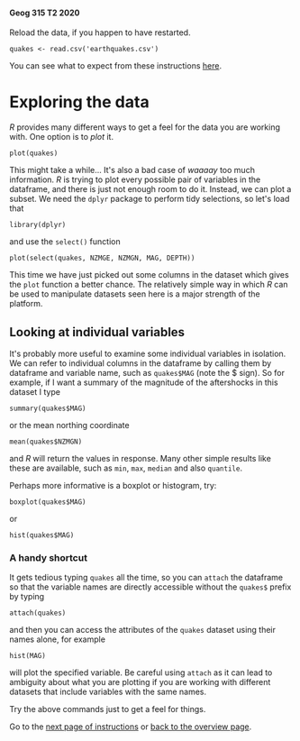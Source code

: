 #### Geog 315 T2 2020
Reload the data, if you happen to have restarted.
```{r}
quakes <- read.csv('earthquakes.csv')
```

You can see what to expect from these instructions [here](https://southosullivan.com/geog315/labs/introducing-r-and-r-studio-03-exploring-data.html).

# Exploring the data
*R* provides many different ways to get a feel for the data you are working with. One option is to *plot* it.
```{r}
plot(quakes)
```

This might take a while...  It's also a bad case of *waaaay* too much information. *R* is trying to plot every possible pair of variables in the dataframe, and there is just not enough room to do it. Instead, we can plot a subset. We need the `dplyr` package to perform tidy selections, so let's load that
```{r}
library(dplyr)
```

and use the `select()` function
```{r}
plot(select(quakes, NZMGE, NZMGN, MAG, DEPTH))
```

This time we have just picked out some columns in the dataset which gives the `plot` function a better chance. The relatively simple way in which *R* can be used to manipulate datasets seen here is a major strength of the platform.

## Looking at individual variables
It's probably more useful to examine some individual variables in isolation. We can refer to individual columns in the dataframe by calling them by dataframe and variable name, such as `quakes$MAG` (note the $ sign). So for example, if I want a summary of the magnitude of the aftershocks in this dataset I type

```{r}
summary(quakes$MAG)
```

or the mean northing coordinate

```{r}
mean(quakes$NZMGN)
```

and *R* will return the values in response. Many other simple results like these are available, such as `min`, `max`, `median` and also `quantile`.

Perhaps more informative is a boxplot or histogram, try:

```{r}
boxplot(quakes$MAG)
```

or
```{r}
hist(quakes$MAG)
```

### A handy shortcut
It gets tedious typing `quakes` all the time, so you can `attach` the dataframe so that the variable names are directly accessible without the `quakes$` prefix by typing
```{r}
attach(quakes)
```

and then you can access the attributes of the `quakes` dataset using their names alone, for example

```{r}
hist(MAG)
```

will plot the specified variable. Be careful using `attach` as it can lead to ambiguity about what you are plotting if you are working with different datasets that include variables with the same names.

Try the above commands just to get a feel for things.

Go to the [next page of instructions](introducing-r-and-rstudio-04-making-a-map.md) or [back to the overview page](README.md).